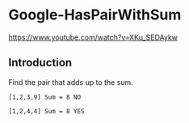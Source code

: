 # Google-HasPairWithSum
https://www.youtube.com/watch?v=XKu_SEDAykw


## Introduction
Find the pair that adds up to the sum.

```
[1,2,3,9] Sum = 8 NO

[1,2,4,4] Sum = 8 YES
```
